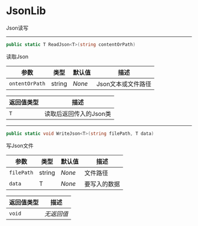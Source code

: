 # JsonLib

Json读写

---

``` C#
public static T ReadJson<T>(string contentOrPath)
```
读取Json

|参数|类型|默认值|描述|
|-|-|-|-|
|`ontentOrPath`|string|*None*|Json文本或文件路径|

|返回值类型|描述|
|-|-|
|`T`|读取后返回传入的Json类|

---

``` C#
public static void WriteJson<T>(string filePath, T data)
```
写Json文件

|参数|类型|默认值|描述|
|-|-|-|-|
|`filePath`|string|*None*|文件路径|
|`data`|T|*None*|要写入的数据|


|返回值类型|描述|
|-|-|
|`void`|*无返回值*|